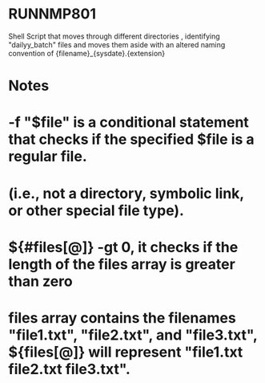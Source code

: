 # RUNNMP801
Shell Script that moves through different directories , identifying "dailyy_batch" files and moves them aside with an altered naming convention of {filename}_{sysdate}.{extension}


# Notes

# -f "$file" is a conditional statement that checks if the specified $file is a regular file.
# (i.e., not a directory, symbolic link, or other special file type).

# ${#files[@]} -gt 0, it checks if the length of the files array is greater than zero

# files array contains the filenames "file1.txt", "file2.txt", and "file3.txt", ${files[@]} will represent "file1.txt file2.txt file3.txt".
